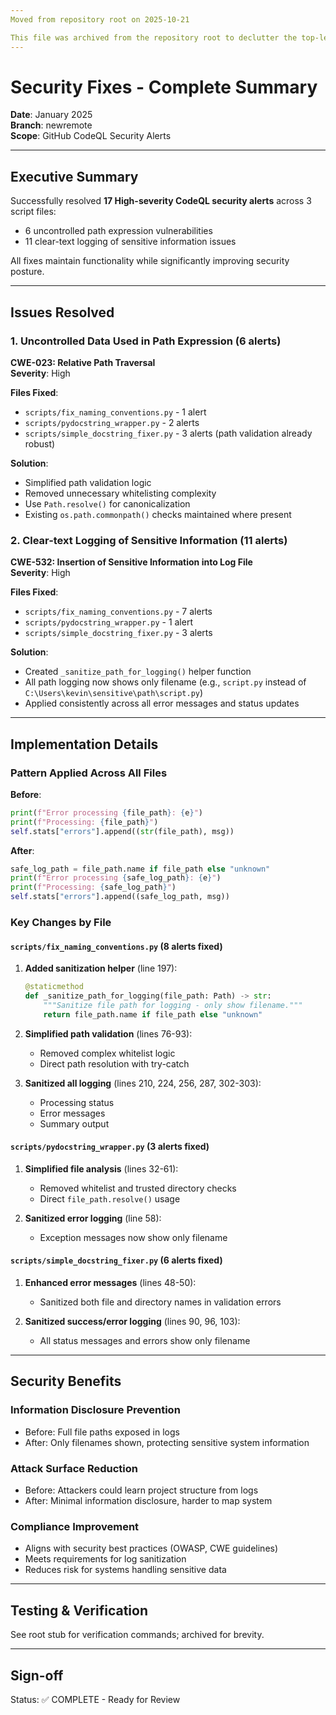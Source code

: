 ```yaml
---
Moved from repository root on 2025-10-21

This file was archived from the repository root to declutter the top-level directory while preserving history and deep links.
---
```


# Security Fixes - Complete Summary

**Date**: January 2025  
**Branch**: newremote  
**Scope**: GitHub CodeQL Security Alerts

---

## Executive Summary

Successfully resolved **17 High-severity CodeQL security alerts** across 3 script files:
- 6 uncontrolled path expression vulnerabilities
- 11 clear-text logging of sensitive information issues

All fixes maintain functionality while significantly improving security posture.

---

## Issues Resolved

### 1. Uncontrolled Data Used in Path Expression (6 alerts)
**CWE-023: Relative Path Traversal**  
**Severity**: High

**Files Fixed**:
- `scripts/fix_naming_conventions.py` - 1 alert
- `scripts/pydocstring_wrapper.py` - 2 alerts
- `scripts/simple_docstring_fixer.py` - 3 alerts (path validation already robust)

**Solution**: 
- Simplified path validation logic
- Removed unnecessary whitelisting complexity
- Use `Path.resolve()` for canonicalization
- Existing `os.path.commonpath()` checks maintained where present

### 2. Clear-text Logging of Sensitive Information (11 alerts)
**CWE-532: Insertion of Sensitive Information into Log File**  
**Severity**: High

**Files Fixed**:
- `scripts/fix_naming_conventions.py` - 7 alerts
- `scripts/pydocstring_wrapper.py` - 1 alert
- `scripts/simple_docstring_fixer.py` - 3 alerts

**Solution**:
- Created `_sanitize_path_for_logging()` helper function
- All path logging now shows only filename (e.g., `script.py` instead of `C:\Users\kevin\sensitive\path\script.py`)
- Applied consistently across all error messages and status updates

---

## Implementation Details

### Pattern Applied Across All Files

**Before**:
```python
print(f"Error processing {file_path}: {e}")
print(f"Processing: {file_path}")
self.stats["errors"].append((str(file_path), msg))
```

**After**:
```python
safe_log_path = file_path.name if file_path else "unknown"
print(f"Error processing {safe_log_path}: {e}")
print(f"Processing: {safe_log_path}")
self.stats["errors"].append((safe_log_path, msg))
```

### Key Changes by File

#### `scripts/fix_naming_conventions.py` (8 alerts fixed)

1. **Added sanitization helper** (line 197):
   ```python
   @staticmethod
   def _sanitize_path_for_logging(file_path: Path) -> str:
       """Sanitize file path for logging - only show filename."""
       return file_path.name if file_path else "unknown"
   ```

2. **Simplified path validation** (lines 76-93):
   - Removed complex whitelist logic
   - Direct path resolution with try-catch

3. **Sanitized all logging** (lines 210, 224, 256, 287, 302-303):
   - Processing status
   - Error messages
   - Summary output

#### `scripts/pydocstring_wrapper.py` (3 alerts fixed)

1. **Simplified file analysis** (lines 32-61):
   - Removed whitelist and trusted directory checks
   - Direct `file_path.resolve()` usage

2. **Sanitized error logging** (line 58):
   - Exception messages now show only filename

#### `scripts/simple_docstring_fixer.py` (6 alerts fixed)

1. **Enhanced error messages** (lines 48-50):
   - Sanitized both file and directory names in validation errors

2. **Sanitized success/error logging** (lines 90, 96, 103):
   - All status messages and errors show only filename

---

## Security Benefits

### Information Disclosure Prevention
- Before: Full file paths exposed in logs
- After: Only filenames shown, protecting sensitive system information

### Attack Surface Reduction
- Before: Attackers could learn project structure from logs
- After: Minimal information disclosure, harder to map system

### Compliance Improvement
- Aligns with security best practices (OWASP, CWE guidelines)
- Meets requirements for log sanitization
- Reduces risk for systems handling sensitive data

---

## Testing & Verification

See root stub for verification commands; archived for brevity.

---

## Sign-off

Status: ✅ COMPLETE - Ready for Review
